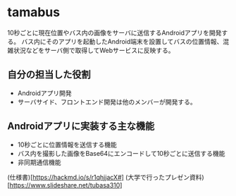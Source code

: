 # tamabus
10秒ごとに現在位置やバス内の画像をサーバに送信するAndroidアプリを開発する。
バス内にそのアプリを起動したAndroid端末を設置してバスの位置情報、混雑状況などをサーバ側で取得してWebサービスに反映する。

## 自分の担当した役割
- Androidアプリ開発
- サーバサイド、フロントエンド開発は他のメンバーが開発する。

## Androidアプリに実装する主な機能
- 10秒ごとに位置情報を送信する機能
- バス内を撮影した画像をBase64にエンコードして10秒ごとに送信する機能
- 非同期通信機能

(仕様書)[https://hackmd.io/s/r1qhjjacX#]
(大学で行ったプレゼン資料)[https://www.slideshare.net/tubasa310]
